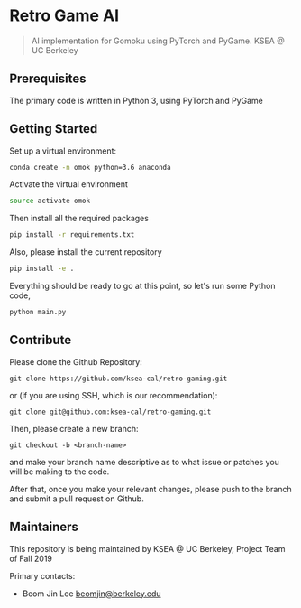# Retro Game AI
> AI implementation for Gomoku using PyTorch and PyGame. KSEA @ UC Berkeley

## Prerequisites
The primary code is written in Python 3, using PyTorch and PyGame

## Getting Started
Set up a virtual environment: 
```bash
conda create -n omok python=3.6 anaconda
```
Activate the virtual environment
```bash
source activate omok
```
Then install all the required packages
```bash
pip install -r requirements.txt
```
Also, please install the current repository
```bash
pip install -e .
```
Everything should be ready to go at this point, so let's run some Python code, 
```bash
python main.py 
```

## Contribute
Please clone the Github Repository: 
```
git clone https://github.com/ksea-cal/retro-gaming.git
```

or (if you are using SSH, which is our recommendation):
```
git clone git@github.com:ksea-cal/retro-gaming.git
```

Then, please create a new branch: 
```
git checkout -b <branch-name>
``` 

and make your branch name descriptive as to what issue or patches you will be making to the code. 

After that, once you make your relevant changes, please push to the branch and submit a pull request on Github. 

## Maintainers
This repository is being maintained by KSEA @ UC Berkeley, Project Team of Fall 2019

Primary contacts: 
- Beom Jin Lee <beomjin@berkeley.edu>
